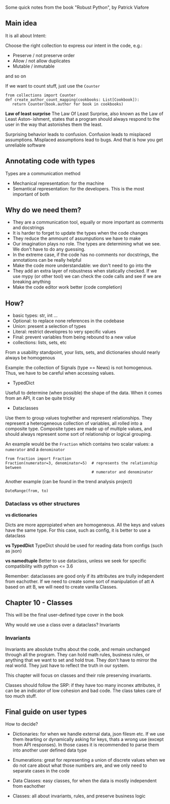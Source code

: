 Some quick notes from the book "Robust Python", by Patrick Viafore

## Main idea

It is all about Intent:

Choose the right collection to express our intent in the code, e.g.:

- Preserve / not preserve order
- Allow / not allow duplicates
- Mutable / inmutable

and so on

If we want to count stuff, just use the `Counter`

```
from collections import Counter
def create_author_count_mapping(cookbooks: List[Cookbook]):
   return Counter(book.author for book in cookbooks)
```


**Law of least surprise**
The Law Of Least Surprise, also known as the Law of Least Aston‐
ishment, states that a program should always respond to the user in
the way that astonishes them the least.

Surprising behavior leads to confusion. 
Confusion leads to misplaced assumptions. 
Misplaced assumptions lead to bugs. 
And that is how you get unreliable software


## Annotating code with types

Types are a communication method

- Mechanical representation: for the machine
- Semantical representation: for the developers. This is the most important of
both


## Why do we need them?

- They are a communication tool, equally or more important as comments and
docstrings
- It is harder to forget to update the types when the code changes
- They reduce the ammount of assumputions we have to make
- Our imagination plays no role. The types are determining what we see. We
don't have to do any guessing.
- In the extreme case, if the code has no comments nor docstrings, the 
annotations can be really helpful
- Make the code more understandable: we don't need to go into the
- They add an extra layer of robustness when statically checked. If we use
mypy (or other tool) we can check the code calls and see if we are breaking
anything
- Make the code editor work better (code completion)


## How?

- basic types: str, int ...
- Optional: to replace none references in the codebase
- Union: present a selection of types
- Literal: restrict developres to very specific values
- Final: prevent variables from being rebound to a new value
- collections: lists, sets, etc

From a usability standpoint, your lists, sets, and dictionaries should nearly always be
homogenous

Example: the collection of Signals (type == News) is not homogenous. Thus, we
have to be careful when accessing values.


- TypedDict

Usefull to determine (when possible) the shape of the data. When it 
comes from an API, it can be quite tricky

- Dataclasses

Use them to group values toghether and represent relationships. They represent
a heterogeneous collection of variables, all rolled into a composite type.
Composite types are made up of multiple values, and should always represent some
sort of relationship or logical grouping.

An example would be the `Fraction` which contains two scalar values: a
`numerator` and a `denominator`

```
from fraction import Fraction
Fraction(numerator=3, denominator=5)  # represents the relationship between
                                      # numerator and denominator
```

Another example (can be found in the trend analysis project)

```
DateRange(from, to)
```


### Dataclass vs other structures

**vs dictionaries**

Dicts are more appropiated when are homogeneous. All the keys
and values have the same type. For this case, such as config,
it is better to use a dataclass

**vs TypedDict**
TypeDict should be used for reading data from configs
(such as json)

**vs namedtuple**
Better to use dataclass, unless we seek for specific compatibility with
python <= 3.6

Remember: dataclasses are good only if its attributes are trully independent
from eachother. If we need to create some sort of manipulation of att A based
on att B, we will need to create vanilla Classes.

## Chapter 10 - Classes

This will be the final user-defined type cover in the book


Why would we use a class over a dataclass? Invariants

### Invariants

Invariants are absolute truths about the code, and remain unchanged through
all the program. They can hold math rules, business rules, or anything that we
want to set and hold true. They don't have to mirror the real world. They just
have to reflect the truth in our system.

This chapter will focus on classes and their role preserving invariants.

Classes should follow the SRP: if they have too many inconex attributes, it
can be an indicator of low cohesion and bad code. The class takes care of
too much stuff.


## Final guide on user types

How to decide?

- Dictionaries: for when we handle external data, json filesm etc. If we use
them itearting or dynamically asking for keys, thats a wrong use (except from
API responses). In those cases it is recommended to parse them into another
user defined data type

- Enumerations: great for representing a union of discrete values when we
do not care about what those numbers are, and we only need to separate cases
in the code

- Data Classes: easy classes, for when the data is mostly independent from
eachother

- Classes: all about invariants, rules, and preserve business logic
